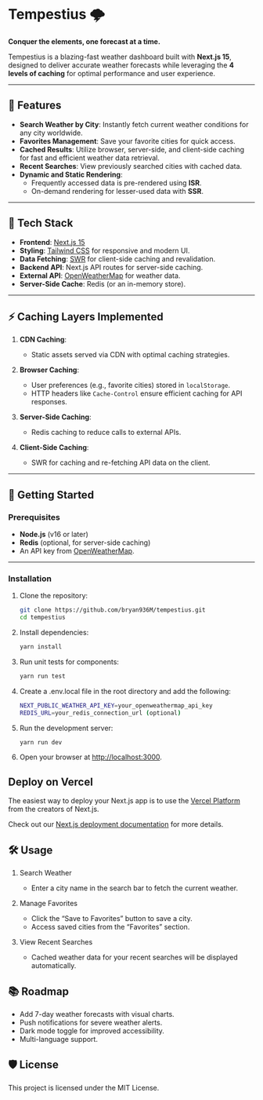 # Tempestius 🌩️

**Conquer the elements, one forecast at a time.**

Tempestius is a blazing-fast weather dashboard built with **Next.js 15**, designed to deliver accurate weather forecasts while leveraging the **4 levels of caching** for optimal performance and user experience.

---

## 🌟 Features

- **Search Weather by City**: Instantly fetch current weather conditions for any city worldwide.
- **Favorites Management**: Save your favorite cities for quick access.
- **Cached Results**: Utilize browser, server-side, and client-side caching for fast and efficient weather data retrieval.
- **Recent Searches**: View previously searched cities with cached data.
- **Dynamic and Static Rendering**:
  - Frequently accessed data is pre-rendered using **ISR**.
  - On-demand rendering for lesser-used data with **SSR**.

---

## 🚀 Tech Stack

- **Frontend**: [Next.js 15](https://nextjs.org/)
- **Styling**: [Tailwind CSS](https://tailwindcss.com/) for responsive and modern UI.
- **Data Fetching**: [SWR](https://swr.vercel.app/) for client-side caching and revalidation.
- **Backend API**: Next.js API routes for server-side caching.
- **External API**: [OpenWeatherMap](https://openweathermap.org/api) for weather data.
- **Server-Side Cache**: Redis (or an in-memory store).

---

## ⚡ Caching Layers Implemented

1. **CDN Caching**:
   - Static assets served via CDN with optimal caching strategies.

2. **Browser Caching**:
   - User preferences (e.g., favorite cities) stored in `localStorage`.
   - HTTP headers like `Cache-Control` ensure efficient caching for API responses.

3. **Server-Side Caching**:
   - Redis caching to reduce calls to external APIs.

4. **Client-Side Caching**:
   - SWR for caching and re-fetching API data on the client.

---

## 🎯 Getting Started

### Prerequisites

- **Node.js** (v16 or later)
- **Redis** (optional, for server-side caching)
- An API key from [OpenWeatherMap](https://openweathermap.org/api).

---

### Installation

1. Clone the repository:

   ```bash
   git clone https://github.com/bryan936M/tempestius.git
   cd tempestius

2. Install dependencies:

   ```bash
   yarn install

3. Run unit tests for components:

   ```bash
   yarn run test
   
4. Create a .env.local file in the root directory and add the following:

   ```bash
   NEXT_PUBLIC_WEATHER_API_KEY=your_openweathermap_api_key
   REDIS_URL=your_redis_connection_url (optional)

5. Run the development server:

   ```bash
   yarn run dev

6. Open your browser at <http://localhost:3000>.

## Deploy on Vercel

The easiest way to deploy your Next.js app is to use the [Vercel Platform](https://vercel.com/new?utm_medium=default-template&filter=next.js&utm_source=create-next-app&utm_campaign=create-next-app-readme) from the creators of Next.js.

Check out our [Next.js deployment documentation](https://nextjs.org/docs/app/building-your-application/deploying) for more details.

## 🛠️ Usage

1. Search Weather

   - Enter a city name in the search bar to fetch the current weather.
  
2. Manage Favorites

   - Click the “Save to Favorites” button to save a city.
   - Access saved cities from the “Favorites” section.
  
3. View Recent Searches

   - Cached weather data for your recent searches will be displayed automatically.

## 📚 Roadmap

- Add 7-day weather forecasts with visual charts.
- Push notifications for severe weather alerts.
- Dark mode toggle for improved accessibility.
- Multi-language support.

## 🛡️ License

  This project is licensed under the MIT License.
